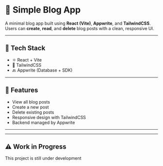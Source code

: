 # 📝 Simple Blog App

A minimal blog app built using **React (Vite)**, **Appwrite**, and **TailwindCSS**. Users can **create**, **read**, and **delete** blog posts with a clean, responsive UI.

---

## 🚀 Tech Stack

- ⚛️ React + Vite  
- 🎨 TailwindCSS  
- 🔙 Appwrite (Database + SDK)

---

## 📸 Features

- View all blog posts  
- Create a new post  
- Delete existing posts  
- Responsive design with TailwindCSS  
- Backend managed by Appwrite

---




---

## ⚠️ Work in Progress

This project is still under development 

